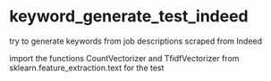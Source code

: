 # keyword_generate_test_indeed
try to generate keywords from job descriptions scraped from Indeed

import the functions CountVectorizer and TfidfVectorizer from sklearn.feature_extraction.text for the test
